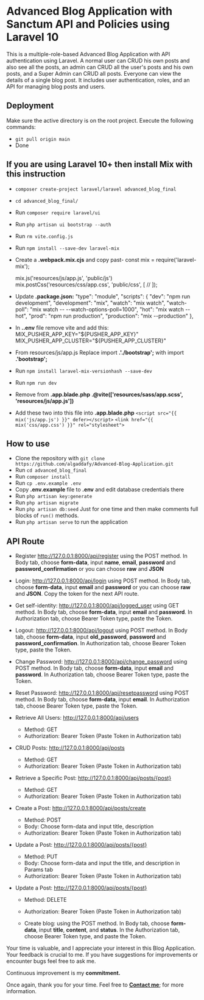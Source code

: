 # Advanced Blog Application with Sanctum API and Policies using Laravel 10

This is a multiple-role-based Advanced Blog Application with API authentication using Laravel. A normal user can CRUD his own posts and also see all the posts, an admin can CRUD all the user's posts and his own posts, and a Super Admin can CRUD all posts. Everyone can view the details of a single blog post. It includes user authentication, roles, and an API for managing blog posts and users.

## Deployment
Make sure the active directory is on the root project. Execute the following commands:
- `git pull origin main`
- Done

## If you are using Laravel 10+ then install Mix with this instruction

- `composer create-project laravel/laravel advanced_blog_final`
- `cd advanced_blog_final/`
- Run `composer require laravel/ui`
- Run `php artisan ui bootstrap --auth`
- Run `rm vite.config.js`
- Run `npm install --save-dev laravel-mix`
- Create a __.webpack.mix.cjs__ and copy past-
    const mix = require('laravel-mix');

    mix.js('resources/js/app.js', 'public/js')
    mix.postCss('resources/css/app.css', 'public/css', [
        //
    ]);
- Update __.package.json:__
    "type": "module",
    "scripts": {
        "dev": "npm run development",
        "development": "mix",
        "watch": "mix watch",
        "watch-poll": "mix watch -- --watch-options-poll=1000",
        "hot": "mix watch --hot",
        "prod": "npm run production",
        "production": "mix --production"
    },
- In __..env__ file remove vite and add this:
    MIX_PUSHER_APP_KEY="${PUSHER_APP_KEY}"
    MIX_PUSHER_APP_CLUSTER="${PUSHER_APP_CLUSTER}"
- From resources/js/app.js
    Replace import __.'./bootstrap';__ with import __.'bootstrap';__
- Run `npm install laravel-mix-versionhash --save-dev`
- Run `npm run dev`
- Remove from __.app.blade.php__
    __.@vite(['resources/sass/app.scss', 'resources/js/app.js'])__
- Add these two into this file into __.app.blade.php__
    `<script src="{{ mix('js/app.js') }}" defer></script>`
    `<link href="{{ mix('css/app.css') }}" rel="stylesheet">`

## How to use

- Clone the repository with `git clone https://github.com/algaddafy/Advanced-Blog-Application.git`
- Run `cd advanced_blog_final`
- Run `composer install`
- Run `cp .env.example .env`
- Copy __.env.example__ file to __.env__ and edit database credentials there
- Run `php artisan key:generate`
- Run `php artisan migrate`
- Run `php artisan db:seed` Just for one time and then make comments full blocks of `run()` methods.
- Run `php artisan serve` to run the application

## API Route

- Register http://127.0.0.1:8000/api/register using the POST method. In Body tab, choose __form-data__, input __name__, __email__, __password__ and __password_confirmation__ or you can choose __raw__ and __JSON__

- Login: http://127.0.0.1:8000/api/login using POST method. In Body tab, choose __form-data__, input __email__ and __password__ or you can choose __raw__ and __JSON__. Copy the token for the next API route.

- Get self-identity: http://127.0.0.1:8000/api/logged_user using GET method. In Body tab, choose __form-data__, input __email__ and __password__. In Authorization tab, choose Bearer Token type, paste the Token.

- Logout: http://127.0.0.1:8000/api/logout using POST method. In Body tab, choose __form-data__, input __old_password__, __password__ and __password_confirmation__. In Authorization tab, choose Bearer Token type, paste the Token.

- Change Password: http://127.0.0.1:8000/api/change_password using POST method. In Body tab, choose __form-data__, input __email__ and __password__. In Authorization tab, choose Bearer Token type, paste the Token.

- Reset Password: http://127.0.0.1:8000/api/resetpassword using POST method. In Body tab, choose __form-data__, input __email__. In Authorization tab, choose Bearer Token type, paste the Token.

- Retrieve All Users: http://127.0.0.1:8000/api/users
    - Method: GET
    - Authorization: Bearer Token (Paste Token in Authorization tab)

- CRUD Posts: http://127.0.0.1:8000/api/posts
    - Method: GET
    - Authorization: Bearer Token (Paste Token in Authorization tab)

- Retrieve a Specific Post: http://127.0.0.1:8000/api/posts/{post}
    - Method: GET
    - Authorization: Bearer Token (Paste Token in Authorization tab)

- Create a Post: http://127.0.0.1:8000/api/posts/create
    - Method: POST
    - Body: Choose form-data and input title, description
    - Authorization: Bearer Token (Paste Token in Authorization tab)

- Update a Post: http://127.0.0.1:8000/api/posts/{post}
    - Method: PUT
    - Body: Choose form-data and input the title, and description in Params tab
    - Authorization: Bearer Token (Paste Token in Authorization tab)

- Update a Post: http://127.0.0.1:8000/api/posts/{post}
    - Method: DELETE
    - Authorization: Bearer Token (Paste Token in Authorization tab)

	- Create blog: using the POST method. In Body tab, choose __form-data__, input __title__, __content__, and __status__. In the Authorization tab, choose Bearer Token type, and paste the Token.


Your time is valuable, and I appreciate your interest in this Blog Application. Your feedback is crucial to me. If you have suggestions for improvements or encounter bugs feel free to ask me.

Continuous improvement is my __commitment.__

Once again, thank you for your time. Feel free to **[Contact me](https://www.linkedin.com/in/algaddafy/)**; for more information. 
